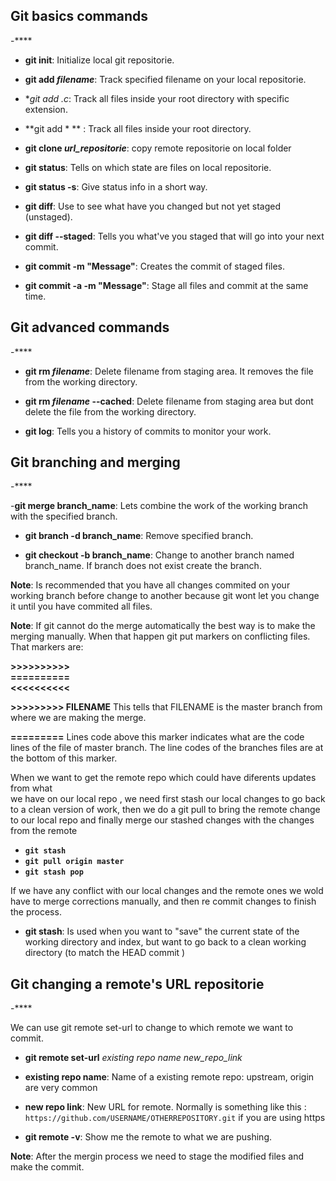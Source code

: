 
## Git basics commands

-****

- **git init**: Initialize local git repositorie.

- **git add *filename***: Track specified filename on your local repositorie.

- **git add *.c**: Track all files inside your root directory with specific extension.

- **git add * ** : Track all files inside your root directory.

- **git clone *url_repositorie***: copy remote repositorie on local folder

- **git status**: Tells on which state are files on local repositorie.

- **git status -s**: Give status info in a short way.

- **git diff**: Use to see what have you changed but not yet staged (unstaged).

- **git diff --staged**: Tells you what've you staged that will go into your next commit.

- **git commit -m "Message"**:  Creates the commit of staged files.

- **git commit -a -m "Message"**: Stage all files and commit at the same time.

## Git advanced commands

-****

- **git rm *filename***: Delete filename from staging area. It removes the file
from the working directory.

- **git rm *filename* --cached**: Delete filename from staging area but dont
 delete the file from the working directory.

- **git log**: Tells you a history of commits to monitor your work.


## Git branching and merging

-****

-**git merge branch_name**: Lets combine the work of the working branch with the
 specified branch.

- **git branch -d branch_name**: Remove specified branch.

- **git checkout -b branch_name**: Change to another branch named branch_name.
If branch does not exist create the branch.

**Note**: Is recommended that you have all changes commited on your working
branch before change to another because git wont let you change it until
you have commited all files.

**Note**: If git cannot do the merge automatically the best way is to make the
 merging manually. When that happen git put markers on conflicting files.  
 That markers are:

**>>>>>>>>>>**      
**==========**  
**<<<<<<<<<<**

**>>>>>>>>> FILENAME**  This tells that FILENAME is the master branch from where
we are making the merge.  

**=========** Lines code above this marker indicates what are the code lines of
the file of master branch.
The line codes of the branches files are at the bottom of this marker.

When we want to get the remote repo which could have diferents updates from what  
we have on our local repo , we need first stash our local changes to go back to a
clean version of work, then we do a git pull to bring the remote change to our local
repo and finally merge our stashed changes with the changes from the remote

- **``git stash``**
- **``git pull origin master``**
- **``git stash pop``**

If we have any conflict with our local changes and the remote ones we wold have to merge corrections manually, and then re commit changes to finish the process.

- **git stash**: Is used when you want to "save" the current state of the working directory and index, but want to go back to a clean working directory (to match
the HEAD commit )


## Git changing a remote's URL repositorie
-****

We can use git remote set-url  to change to which
remote we want to commit.

- **git remote set-url** *existing repo name*  *new_repo_link*

 - **existing repo name**: Name of a existing remote repo: upstream, origin are very common

 - **new repo link**: New URL for remote. Normally is something like this :
``https://github.com/USERNAME/OTHERREPOSITORY.git`` if you are using https

- **git remote -v**: Show me the remote to what we are
pushing.







**Note**: After the mergin process we need to stage the modified files and
make the commit.
